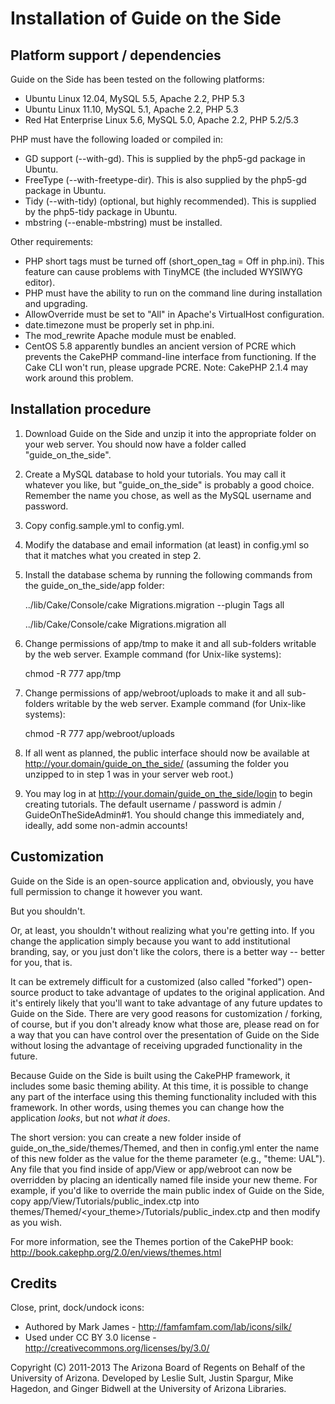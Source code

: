 Installation of Guide on the Side
=================

Platform support / dependencies
-------------------------------------------------------------------------------
Guide on the Side has been tested on the following platforms:

* Ubuntu Linux 12.04, MySQL 5.5, Apache 2.2, PHP 5.3
* Ubuntu Linux 11.10, MySQL 5.1, Apache 2.2, PHP 5.3
* Red Hat Enterprise Linux 5.6, MySQL 5.0, Apache 2.2, PHP 5.2/5.3

PHP must have the following loaded or compiled in:

* GD support (--with-gd). This is supplied by the php5-gd package in Ubuntu.
* FreeType (--with-freetype-dir). This is also supplied by the php5-gd 
package in Ubuntu.
* Tidy (--with-tidy) (optional, but highly recommended). This is supplied by 
the php5-tidy package in Ubuntu.
* mbstring (--enable-mbstring) must be installed.

Other requirements:

* PHP short tags must be turned off (short_open_tag = Off in php.ini). This 
feature can cause problems with TinyMCE (the included WYSIWYG editor).
* PHP must have the ability to run on the command line during installation 
and upgrading.
* AllowOverride must be set to "All" in Apache's VirtualHost configuration.
* date.timezone must be properly set in php.ini.
* The mod_rewrite Apache module must be enabled.
* CentOS 5.8 apparently bundles an ancient version of PCRE which prevents the
CakePHP command-line interface from functioning. If the Cake CLI won't run, 
please upgrade PCRE. Note: CakePHP 2.1.4 may work around this problem.  

Installation procedure
-------------------------------------------------------------------------------
1. Download Guide on the Side and unzip it into the appropriate folder on your 
   web server. You should now have a folder called "guide_on_the_side".
2. Create a MySQL database to hold your tutorials. You may call it whatever
   you like, but "guide_on_the_side" is probably a good choice. Remember the 
   name you chose, as well as the MySQL username and password.
3. Copy config.sample.yml to config.yml.
4. Modify the database and email information (at least) in config.yml so that it 
     matches what you created in step 2.
5. Install the database schema by running the following commands from the 
   guide_on_the_side/app folder:
    
    ../lib/Cake/Console/cake Migrations.migration --plugin Tags all

    ../lib/Cake/Console/cake Migrations.migration all

6. Change permissions of app/tmp to make it and all sub-folders writable by 
   the web server. Example command (for Unix-like systems): 

    chmod -R 777 app/tmp

7. Change permissions of app/webroot/uploads to make it and all sub-folders writable by 
   the web server. Example command (for Unix-like systems): 

    chmod -R 777 app/webroot/uploads

8. If all went as planned, the public interface should now be available at 
   http://your.domain/guide_on_the_side/ (assuming the folder you unzipped to 
   in step 1 was in your server web root.)
9. You may log in at http://your.domain/guide_on_the_side/login to begin creating
   tutorials. The default username / password is admin / GuideOnTheSideAdmin#1.
   You should change this immediately and, ideally, add some non-admin 
   accounts!

Customization
-------------------------------------------------------------------------------
Guide on the Side is an open-source application and, obviously, you have full
permission to change it however you want.

But you shouldn't.

Or, at least, you shouldn't without realizing what you're getting into. If you
change the application simply because you want to add institutional branding, say, or
you just don't like the colors, there is a better way -- better for you, that 
is.

It can be extremely difficult for a customized (also called "forked") 
open-source product to take advantage of updates to the original application. 
And it's entirely likely that you'll want to take advantage of any future 
updates to Guide on the Side. There are very good reasons for customization / 
forking, of course, but if you don't already know what those are, please read 
on for a way that you can have control over the presentation of Guide on the 
Side without losing the advantage of receiving upgraded functionality in the 
future.

Because Guide on the Side is built using the CakePHP framework, it includes 
some basic theming ability. At this time, it is possible to change any 
part of the interface using this theming functionality included with this 
framework. In other words, using themes you can change how the 
application *looks*, but not *what it does*.

The short version: you can create a new folder inside of 
guide_on_the_side/themes/Themed, and then in config.yml enter the name of this 
new folder as the value for the theme parameter (e.g., "theme: UAL"). Any file 
that you find inside of app/View or app/webroot can now be overridden by 
placing an identically named file inside your new theme. For example, if 
you'd like to override the main public index of Guide on the Side, copy 
app/View/Tutorials/public_index.ctp into 
themes/Themed/<your_theme>/Tutorials/public_index.ctp and then modify as you 
wish. 

For more information, see the Themes portion of the CakePHP book:
http://book.cakephp.org/2.0/en/views/themes.html

Credits
-------------------------------------------------------------------------------
Close, print, dock/undock icons:
 - Authored by Mark James - http://famfamfam.com/lab/icons/silk/
 - Used under CC BY 3.0 license - http://creativecommons.org/licenses/by/3.0/

Copyright (C) 2011-2013 The Arizona Board of Regents on Behalf of the 
University of Arizona. Developed by Leslie Sult, Justin Spargur, 
Mike Hagedon, and Ginger Bidwell at the University of Arizona Libraries.
